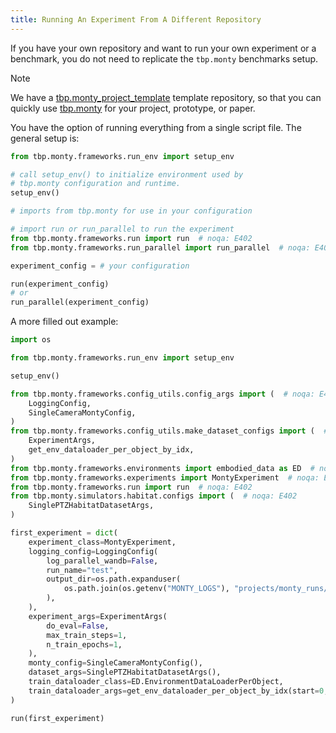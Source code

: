 ```yaml
---
title: Running An Experiment From A Different Repository
---
```


If you have your own repository and want to run your own experiment or a benchmark, you do not need to replicate the `tbp.monty` benchmarks setup.

> [!NOTE]
>
> We have a [tbp.monty_project_template](https://github.com/thousandbrainsproject/tbp.monty_project_template) template repository, so that you can quickly use [tbp.monty](https://github.com/thousandbrainsproject/tbp.monty) for your project, prototype, or paper.

You have the option of running everything from a single script file. The general setup is:

```python
from tbp.monty.frameworks.run_env import setup_env

# call setup_env() to initialize environment used by
# tbp.monty configuration and runtime.
setup_env()

# imports from tbp.monty for use in your configuration

# import run or run_parallel to run the experiment
from tbp.monty.frameworks.run import run  # noqa: E402
from tbp.monty.frameworks.run_parallel import run_parallel  # noqa: E402

experiment_config = # your configuration

run(experiment_config)
# or
run_parallel(experiment_config)
```

A more filled out example:

```python
import os

from tbp.monty.frameworks.run_env import setup_env

setup_env()

from tbp.monty.frameworks.config_utils.config_args import (  # noqa: E402
    LoggingConfig,
    SingleCameraMontyConfig,
)
from tbp.monty.frameworks.config_utils.make_dataset_configs import (  # noqa: E402
    ExperimentArgs,
    get_env_dataloader_per_object_by_idx,
)
from tbp.monty.frameworks.environments import embodied_data as ED  # noqa: E402
from tbp.monty.frameworks.experiments import MontyExperiment  # noqa: E402
from tbp.monty.frameworks.run import run  # noqa: E402
from tbp.monty.simulators.habitat.configs import (  # noqa: E402
    SinglePTZHabitatDatasetArgs,
)

first_experiment = dict(
    experiment_class=MontyExperiment,
    logging_config=LoggingConfig(
        log_parallel_wandb=False,
        run_name="test",
        output_dir=os.path.expanduser(
            os.path.join(os.getenv("MONTY_LOGS"), "projects/monty_runs/test")
        ),
    ),
    experiment_args=ExperimentArgs(
        do_eval=False,
        max_train_steps=1,
        n_train_epochs=1,
    ),
    monty_config=SingleCameraMontyConfig(),
    dataset_args=SinglePTZHabitatDatasetArgs(),
    train_dataloader_class=ED.EnvironmentDataLoaderPerObject,
    train_dataloader_args=get_env_dataloader_per_object_by_idx(start=0, stop=1),
)

run(first_experiment)
```
